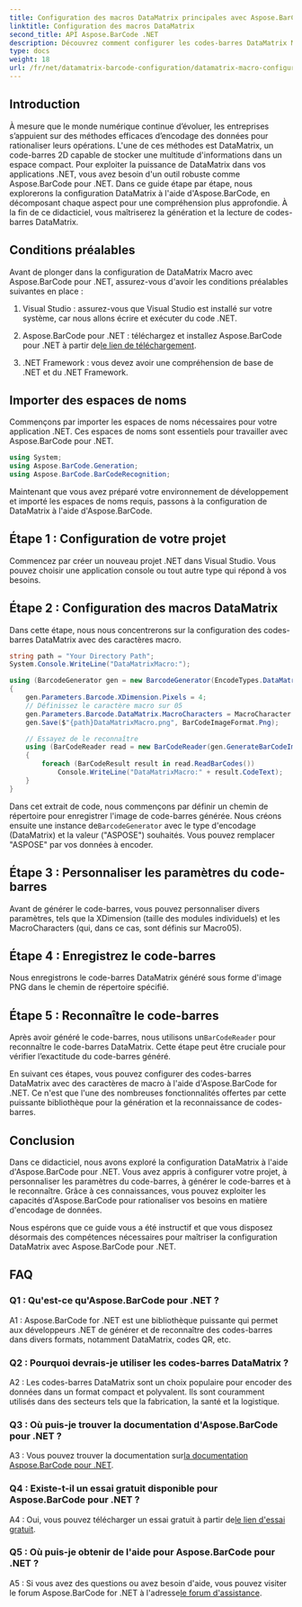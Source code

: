 ```yaml
---
title: Configuration des macros DataMatrix principales avec Aspose.BarCode pour .NET
linktitle: Configuration des macros DataMatrix
second_title: API Aspose.BarCode .NET
description: Découvrez comment configurer les codes-barres DataMatrix Macro avec Aspose.BarCode pour .NET. Générez, personnalisez et reconnaissez les codes-barres DataMatrix dans vos applications .NET.
type: docs
weight: 18
url: /fr/net/datamatrix-barcode-configuration/datamatrix-macro-configuration/
---
```

## Introduction

À mesure que le monde numérique continue d’évoluer, les entreprises s’appuient sur des méthodes efficaces d’encodage des données pour rationaliser leurs opérations. L'une de ces méthodes est DataMatrix, un code-barres 2D capable de stocker une multitude d'informations dans un espace compact. Pour exploiter la puissance de DataMatrix dans vos applications .NET, vous avez besoin d'un outil robuste comme Aspose.BarCode pour .NET. Dans ce guide étape par étape, nous explorerons la configuration DataMatrix à l'aide d'Aspose.BarCode, en décomposant chaque aspect pour une compréhension plus approfondie. À la fin de ce didacticiel, vous maîtriserez la génération et la lecture de codes-barres DataMatrix.

## Conditions préalables

Avant de plonger dans la configuration de DataMatrix Macro avec Aspose.BarCode pour .NET, assurez-vous d'avoir les conditions préalables suivantes en place :

1. Visual Studio : assurez-vous que Visual Studio est installé sur votre système, car nous allons écrire et exécuter du code .NET.

2.  Aspose.BarCode pour .NET : téléchargez et installez Aspose.BarCode pour .NET à partir de[le lien de téléchargement](https://releases.aspose.com/barcode/net/).

3. .NET Framework : vous devez avoir une compréhension de base de .NET et du .NET Framework.

## Importer des espaces de noms

Commençons par importer les espaces de noms nécessaires pour votre application .NET. Ces espaces de noms sont essentiels pour travailler avec Aspose.BarCode pour .NET.

```csharp
using System;
using Aspose.BarCode.Generation;
using Aspose.BarCode.BarCodeRecognition;
```

Maintenant que vous avez préparé votre environnement de développement et importé les espaces de noms requis, passons à la configuration de DataMatrix à l'aide d'Aspose.BarCode.

## Étape 1 : Configuration de votre projet

Commencez par créer un nouveau projet .NET dans Visual Studio. Vous pouvez choisir une application console ou tout autre type qui répond à vos besoins.

## Étape 2 : Configuration des macros DataMatrix

Dans cette étape, nous nous concentrerons sur la configuration des codes-barres DataMatrix avec des caractères macro.

```csharp
string path = "Your Directory Path";
System.Console.WriteLine("DataMatrixMacro:");

using (BarcodeGenerator gen = new BarcodeGenerator(EncodeTypes.DataMatrix, "ASPOSE"))
{
    gen.Parameters.Barcode.XDimension.Pixels = 4;
    // Définissez le caractère macro sur 05
    gen.Parameters.Barcode.DataMatrix.MacroCharacters = MacroCharacter.Macro05;
    gen.Save($"{path}DataMatrixMacro.png", BarCodeImageFormat.Png);

    // Essayez de le reconnaître
    using (BarCodeReader read = new BarCodeReader(gen.GenerateBarCodeImage(), DecodeType.DataMatrix))
    {
        foreach (BarCodeResult result in read.ReadBarCodes())
            Console.WriteLine("DataMatrixMacro:" + result.CodeText);
    }
}
```

 Dans cet extrait de code, nous commençons par définir un chemin de répertoire pour enregistrer l'image de code-barres générée. Nous créons ensuite une instance de`BarcodeGenerator` avec le type d'encodage (DataMatrix) et la valeur ("ASPOSE") souhaités. Vous pouvez remplacer "ASPOSE" par vos données à encoder.

## Étape 3 : Personnaliser les paramètres du code-barres

Avant de générer le code-barres, vous pouvez personnaliser divers paramètres, tels que la XDimension (taille des modules individuels) et les MacroCharacters (qui, dans ce cas, sont définis sur Macro05).

## Étape 4 : Enregistrez le code-barres

Nous enregistrons le code-barres DataMatrix généré sous forme d'image PNG dans le chemin de répertoire spécifié.

## Étape 5 : Reconnaître le code-barres

 Après avoir généré le code-barres, nous utilisons un`BarCodeReader` pour reconnaître le code-barres DataMatrix. Cette étape peut être cruciale pour vérifier l’exactitude du code-barres généré.

En suivant ces étapes, vous pouvez configurer des codes-barres DataMatrix avec des caractères de macro à l'aide d'Aspose.BarCode for .NET. Ce n'est que l'une des nombreuses fonctionnalités offertes par cette puissante bibliothèque pour la génération et la reconnaissance de codes-barres.

## Conclusion

Dans ce didacticiel, nous avons exploré la configuration DataMatrix à l'aide d'Aspose.BarCode pour .NET. Vous avez appris à configurer votre projet, à personnaliser les paramètres du code-barres, à générer le code-barres et à le reconnaître. Grâce à ces connaissances, vous pouvez exploiter les capacités d'Aspose.BarCode pour rationaliser vos besoins en matière d'encodage de données.

Nous espérons que ce guide vous a été instructif et que vous disposez désormais des compétences nécessaires pour maîtriser la configuration DataMatrix avec Aspose.BarCode pour .NET.

## FAQ

### Q1 : Qu'est-ce qu'Aspose.BarCode pour .NET ?

A1 : Aspose.BarCode for .NET est une bibliothèque puissante qui permet aux développeurs .NET de générer et de reconnaître des codes-barres dans divers formats, notamment DataMatrix, codes QR, etc.

### Q2 : Pourquoi devrais-je utiliser les codes-barres DataMatrix ?

A2 : Les codes-barres DataMatrix sont un choix populaire pour encoder des données dans un format compact et polyvalent. Ils sont couramment utilisés dans des secteurs tels que la fabrication, la santé et la logistique.

### Q3 : Où puis-je trouver la documentation d'Aspose.BarCode pour .NET ?

 A3 : Vous pouvez trouver la documentation sur[la documentation Aspose.BarCode pour .NET](https://reference.aspose.com/barcode/net/).

### Q4 : Existe-t-il un essai gratuit disponible pour Aspose.BarCode pour .NET ?

 A4 : Oui, vous pouvez télécharger un essai gratuit à partir de[le lien d'essai gratuit](https://releases.aspose.com/).

### Q5 : Où puis-je obtenir de l'aide pour Aspose.BarCode pour .NET ?

 A5 : Si vous avez des questions ou avez besoin d'aide, vous pouvez visiter le forum Aspose.BarCode for .NET à l'adresse[le forum d'assistance](https://forum.aspose.com/c/barcode/13).